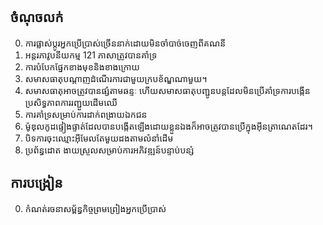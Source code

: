 ## ចំណុចលក់

0. ការផ្លាស់ប្តូរអ្នកប្រើប្រាស់ច្រើននាក់ដោយមិនចាំបាច់ចេញពីគណនី
1. អន្តរភាវូបនីយកម្ម 121 ភាសាត្រូវបានគាំទ្រ
2. ការបំបែកផ្នែកខាងមុខនិងខាងក្រោយ
3. សមាសធាតុបណ្តាញដំណើរការជាមួយក្របខ័ណ្ឌណាមួយ។
4. សមាសធាតុអាចត្រូវបានផ្សំតាមឆន្ទៈ ហើយសមាសធាតុបញ្ជូនបន្តដែលមិនប្រើគាំទ្រការបង្កើនប្រសិទ្ធភាពការរញ្ជួយដើមឈើ
5. ការគាំទ្រសម្រាប់ការដាក់ពង្រាយឯកជន
6. ម៉ូឌុល​កូដ​ផ្ទៀងផ្ទាត់​ដែល​បាន​បង្កើត​ឡើង​ដោយ​ខ្លួន​ឯង​ក៏​អាច​ត្រូវ​បាន​ប្រើ​ក្នុង​អ៊ីនត្រាណេត​ដែរ។
7. បិទការចុះឈ្មោះអ៊ីមែលតែមួយដងតាមលំនាំដើម
8. ប្រព័ន្ធដោត ងាយស្រួលសម្រាប់ការអភិវឌ្ឍន៍បន្ទាប់បន្សំ

## ការបង្រៀន

0. កំណត់រចនាសម្ព័ន្ធកិច្ចព្រមព្រៀងអ្នកប្រើប្រាស់